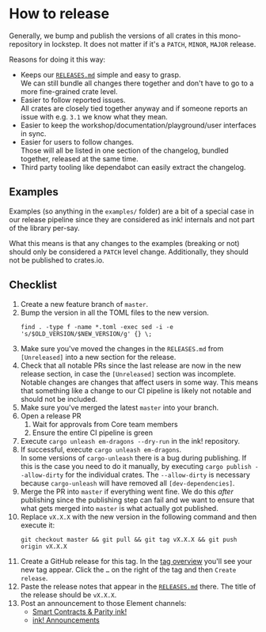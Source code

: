 # How to release

Generally, we bump and publish the versions of all crates in this
mono-repository in lockstep.
It does not matter if it's a `PATCH`, `MINOR`, `MAJOR` release.

Reasons for doing it this way:
* Keeps our [`RELEASES.md`](https://github.com/paritytech/ink/blob/master/RELEASES.md)
  simple and easy to grasp.<br>
  We can still bundle all changes there together and don't have to go to a
  more fine-grained crate level.
* Easier to follow reported issues.<br>
  All crates are closely tied together anyway and if someone reports an issue with
  e.g. `3.1` we know what they mean.
* Easier to keep the workshop/documentation/playground/user interfaces in sync.
* Easier for users to follow changes.<br>
  Those will all be listed in one section of the changelog, bundled together,
  released at the same time.
* Third party tooling like dependabot can easily extract the changelog.

## Examples

Examples (so anything in the `examples/` folder) are a bit of a special case in our
release pipeline since they are considered as ink! internals and not part of the library
per-say.

What this means is that any changes to the examples (breaking or not) should only be
considered a `PATCH` level change. Additionally, they should not be published to
crates.io.


## Checklist

1. Create a new feature branch of `master`.
1. Bump the version in all the TOML files to the new version.
    ```
    find . -type f -name *.toml -exec sed -i -e 's/$OLD_VERSION/$NEW_VERSION/g' {} \;
    ```
1. Make sure you've moved the changes in the `RELEASES.md` from `[Unreleased]` into a new
   section for the release.
1. Check that all notable PRs since the last release are now in the new release section,
   in case the `[Unreleased]` section was incomplete.<br>
   Notable changes are changes that affect users in some way. This means that something
   like a change to our CI pipeline is likely not notable and should not be included.
1. Make sure you've merged the latest `master` into your branch.
1. Open a release PR
    1. Wait for approvals from Core team members
    1. Ensure the entire CI pipeline is green
1. Execute `cargo unleash em-dragons --dry-run` in the ink! repository.
1. If successful, execute `cargo unleash em-dragons`.<br>
   In some versions of `cargo-unleash` there is a bug during publishing.
   If this is the case you need to do it manually, by executing `cargo publish --allow-dirty`
   for the individual crates. The `--allow-dirty` is necessary because `cargo-unleash`
   will have removed all `[dev-dependencies]`.
1. Merge the PR into `master` if everything went fine.
   We do this _after_ publishing since the publishing step can fail and we want to ensure
   that what gets merged into `master` is what actually got published.
1. Replace `vX.X.X` with the new version in the following command and then execute it:
    ```
    git checkout master && git pull && git tag vX.X.X && git push origin vX.X.X
    ```
1. Create a GitHub release for this tag. In the [tag overview](https://github.com/paritytech/ink/tags)
   you'll see your new tag appear. Click the `…` on the right of the tag and then `Create release`.
1. Paste the release notes that appear in the [`RELEASES.md`](https://github.com/paritytech/ink/blob/master/RELEASES.md)
   there. The title of the release should be `vX.X.X`.
1. Post an announcement to those Element channels:
    * [Smart Contracts & Parity ink!](https://matrix.to/#/#ink:matrix.parity.io)
    * [ink! Announcements](https://matrix.to/#/#ink-announcements:matrix.parity.io)
